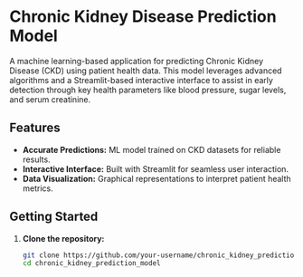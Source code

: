 # Chronic Kidney Disease Prediction Model

A machine learning-based application for predicting Chronic Kidney Disease (CKD) using patient health data. This model leverages advanced algorithms and a Streamlit-based interactive interface to assist in early detection through key health parameters like blood pressure, sugar levels, and serum creatinine.

## Features
- **Accurate Predictions:** ML model trained on CKD datasets for reliable results.
- **Interactive Interface:** Built with Streamlit for seamless user interaction.
- **Data Visualization:** Graphical representations to interpret patient health metrics.

## Getting Started
1. **Clone the repository:**
   ```bash
   git clone https://github.com/your-username/chronic_kidney_prediction_model.git
   cd chronic_kidney_prediction_model
